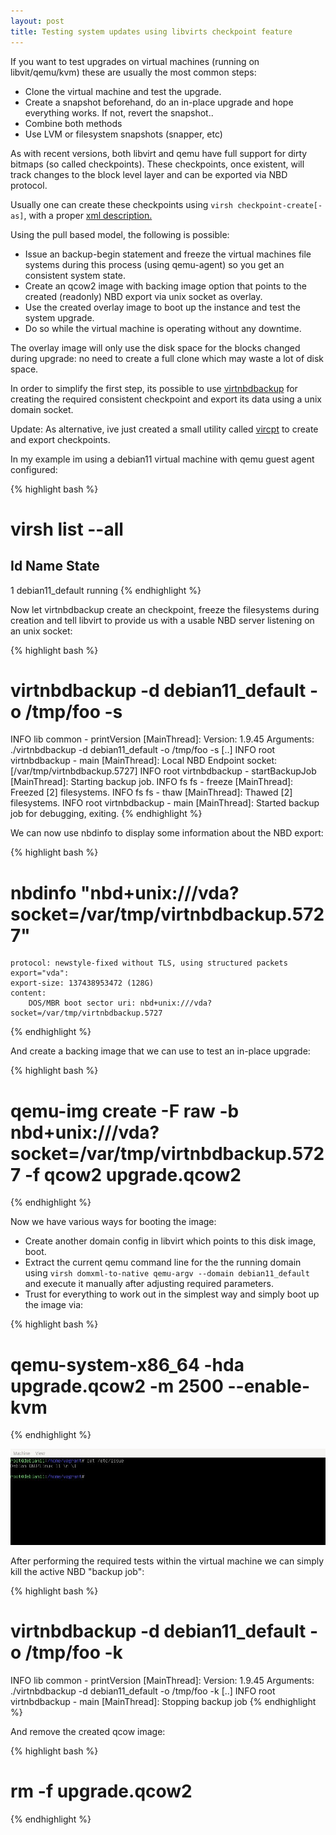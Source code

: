 ```yaml
---
layout: post
title: Testing system updates using libvirts checkpoint feature
---
```


If you want to test upgrades on virtual machines (running on libvit/qemu/kvm)
these are usually the most common steps:

 * Clone the virtual machine and test the upgrade.
 * Create a snapshot beforehand, do an in-place upgrade and hope everything
   works. If not, revert the snapshot..
 * Combine both methods
 * Use LVM or filesystem snapshots (snapper, etc)

As with recent versions, both libvirt and qemu have full support for dirty
bitmaps (so called checkpoints). These checkpoints, once existent, will track
changes to the block level layer and can be exported via NBD protocol.

Usually one can create these checkpoints using `virsh checkpoint-create[-as]`,
with a proper [xml description.](https://libvirt.org/formatbackup.html)

Using the pull based model, the following is possible:

 * Issue an backup-begin statement and freeze the virtual machines file
   systems during this process (using qemu-agent) so you get an consistent
   system state.
 * Create an qcow2 image with backing image option that points to the created
   (readonly) NBD export via unix socket as overlay.
 * Use the created overlay image to boot up the instance and test the system
   upgrade.
 * Do so while the virtual machine is operating without any downtime.

The overlay image will only use the disk space for the blocks changed during
upgrade: no need to create a full clone which may waste a lot of disk space.

In order to simplify the first step, its possible to use
[virtnbdbackup](https://github.com/abbbi/virtnbdbackup) for creating the
required consistent checkpoint and export its data using a unix domain socket.

Update: As alternative, ive just created a small utility called
[vircpt](https://github.com/abbbi/vircpt) to create and export checkpoints.

In my example im using a debian11 virtual machine with qemu guest agent
configured:

{% highlight bash %}
# virsh list --all
 Id Name State 
 ------------------------------------------ 
 1 debian11_default running
{% endhighlight %}

Now let virtnbdbackup create an checkpoint, freeze the filesystems during
creation and tell libvirt to provide us with a usable NBD server listening on
an unix socket:

{% highlight bash %}
# virtnbdbackup -d debian11_default -o /tmp/foo -s
INFO lib common - printVersion [MainThread]: Version: 1.9.45 Arguments: ./virtnbdbackup -d debian11_default -o /tmp/foo -s
[..] 
INFO root virtnbdbackup - main [MainThread]: Local NBD Endpoint socket: [/var/tmp/virtnbdbackup.5727] 
INFO root virtnbdbackup - startBackupJob [MainThread]: Starting backup job.
INFO fs fs - freeze [MainThread]: Freezed [2] filesystems. 
INFO fs fs - thaw [MainThread]: Thawed [2] filesystems. 
INFO root virtnbdbackup - main [MainThread]: Started backup job for debugging, exiting.
{% endhighlight %}

We can now use nbdinfo to display some information about the NBD export:

{% highlight bash %}
# nbdinfo "nbd+unix:///vda?socket=/var/tmp/virtnbdbackup.5727" 
    protocol: newstyle-fixed without TLS, using structured packets 
    export="vda": 
    export-size: 137438953472 (128G) 
    content: 
        DOS/MBR boot sector uri: nbd+unix:///vda?socket=/var/tmp/virtnbdbackup.5727
{% endhighlight %}

And create a backing image that we can use to test an in-place upgrade:

{% highlight bash %}
# qemu-img create -F raw -b nbd+unix:///vda?socket=/var/tmp/virtnbdbackup.5727 -f qcow2 upgrade.qcow2
{% endhighlight %}

Now we have various ways for booting the image:

 * Create another domain config in libvirt which points to this disk image,
   boot.
 * Extract the current qemu command line for the the running domain using
   `virsh domxml-to-native qemu-argv --domain debian11_default` and execute it
   manually after adjusting required parameters. 
 * Trust for everything to work out in the simplest way and simply boot up the
   image via:

{% highlight bash %}
# qemu-system-x86_64 -hda upgrade.qcow2 -m 2500 --enable-kvm
{% endhighlight %}

![image](https://raw.githubusercontent.com/abbbi/abbbi.github.io/master/images/upgrade.jpg)

After performing the required tests within the virtual machine we can simply
kill the active NBD "backup job":

{% highlight bash %}
# virtnbdbackup -d debian11_default -o /tmp/foo -k
INFO lib common - printVersion [MainThread]: Version: 1.9.45 Arguments: ./virtnbdbackup -d debian11_default -o /tmp/foo -k 
[..]
INFO root virtnbdbackup - main [MainThread]: Stopping backup job
{% endhighlight %}

And remove the created qcow image:

{% highlight bash %}
# rm -f upgrade.qcow2
{% endhighlight %}
